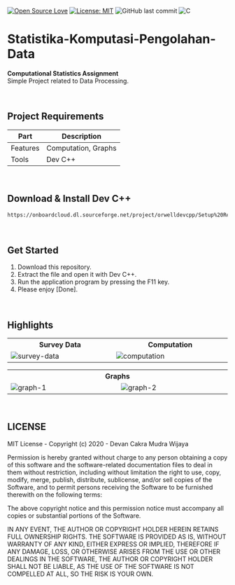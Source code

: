 [![Open Source Love](https://badges.frapsoft.com/os/v1/open-source.svg?style=flat)](https://github.com/ellerbrock/open-source-badges/)
[![License: MIT](https://img.shields.io/badge/License-MIT-green.svg)](https://opensource.org/licenses/MIT)
![GitHub last commit](https://img.shields.io/github/last-commit/devancakra/Statistika-Komputasi-Pengolahan-Data)
![C](https://img.shields.io/badge/c%20-%2300599C.svg?&logo=c&logoColor=white)

# Statistika-Komputasi-Pengolahan-Data
<strong>Computational Statistics Assignment</strong><br>
Simple Project related to Data Processing.

<br>

## Project Requirements
| Part | Description |
| --- | --- |
| Features | Computation, Graphs |
| Tools | Dev C++ |

<br>

## Download & Install Dev C++
```bash
https://onboardcloud.dl.sourceforge.net/project/orwelldevcpp/Setup%20Releases/Dev-Cpp%205.11%20TDM-GCC%204.9.2%20Setup.exe
```

<br>

## Get Started
1. Download this repository.<br>
2. Extract the file and open it with Dev C++.<br>
3. Run the application program by pressing the F11 key.<br>
4. Please enjoy [Done].

<br>

## Highlights
<table>
<tr>
<th width="420">Survey Data</th>
<th width="420">Computation</th>
</tr>
<tr>
<td><img src="https://github.com/devancakra/Statistika-Komputasi-Pengolahan-Data/assets/54527592/f38b0f6d-f017-4433-8587-28bbcfcad99b" alt="survey-data"></td>
<td><img src="https://github.com/devancakra/Statistika-Komputasi-Pengolahan-Data/assets/54527592/595957a0-374b-4613-837a-b0c371b3a164" alt="computation"></td>
</tr>
</table>
<table>
<tr>
<th colspan="2">Graphs</th>
</tr>
<tr>
<td width="420"><img src="https://github.com/devancakra/Statistika-Komputasi-Pengolahan-Data/assets/54527592/0be78f62-8f14-4bbb-bf05-679858ac0ceb" alt="graph-1"></td>
<td width="420"><img src="https://github.com/devancakra/Statistika-Komputasi-Pengolahan-Data/assets/54527592/54d7baf9-8f04-4a53-a7ca-373e43d3b67e" alt="graph-2"></td>
</tr>
</table>

<br>

## LICENSE
MIT License - Copyright (c) 2020 - Devan Cakra Mudra Wijaya

Permission is hereby granted without charge to any person obtaining a copy of this software and the software-related documentation files to deal in them without restriction, including without limitation the right to use, copy, modify, merge, publish, distribute, sublicense, and/or sell copies of the Software, and to permit persons receiving the Software to be furnished therewith on the following terms:

The above copyright notice and this permission notice must accompany all copies or substantial portions of the Software.

IN ANY EVENT, THE AUTHOR OR COPYRIGHT HOLDER HEREIN RETAINS FULL OWNERSHIP RIGHTS. THE SOFTWARE IS PROVIDED AS IS, WITHOUT WARRANTY OF ANY KIND, EITHER EXPRESS OR IMPLIED, THEREFORE IF ANY DAMAGE, LOSS, OR OTHERWISE ARISES FROM THE USE OR OTHER DEALINGS IN THE SOFTWARE, THE AUTHOR OR COPYRIGHT HOLDER SHALL NOT BE LIABLE, AS THE USE OF THE SOFTWARE IS NOT COMPELLED AT ALL, SO THE RISK IS YOUR OWN.
